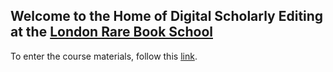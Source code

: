 ## Welcome to the Home of Digital Scholarly Editing at the [London Rare Book School](https://www.ies.sas.ac.uk/study-training/study-weeks/london-rare-books-school)

To enter the course materials, follow this [link](https://github.com/cmohge1/lrbs/tree/master/scholarly-editing/week1).  
